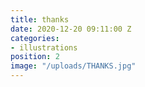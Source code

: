 ```yaml
---
title: thanks
date: 2020-12-20 09:11:00 Z
categories:
- illustrations
position: 2
image: "/uploads/THANKS.jpg"
---
```


